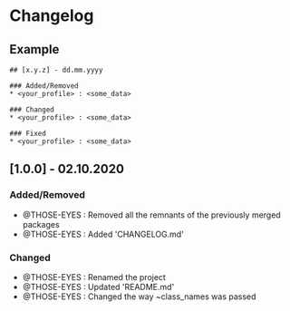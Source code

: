 # Changelog

## Example
```
## [x.y.z] - dd.mm.yyyy

### Added/Removed
* <your_profile> : <some_data>

### Changed
* <your_profile> : <some_data>

### Fixed
* <your_profile> : <some_data>
```

## [1.0.0] - 02.10.2020

### Added/Removed
* @THOSE-EYES : Removed all the remnants of the previously merged packages
* @THOSE-EYES : Added 'CHANGELOG.md'

### Changed
* @THOSE-EYES : Renamed the project
* @THOSE-EYES : Updated 'README.md'
* @THOSE-EYES : Changed the way ~class_names was passed